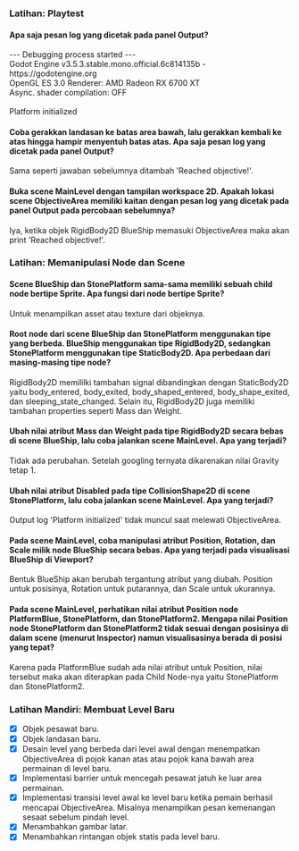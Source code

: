 ### Latihan: Playtest

#### Apa saja pesan log yang dicetak pada panel Output?
<p>--- Debugging process started ---<br>
Godot Engine v3.5.3.stable.mono.official.6c814135b - https://godotengine.org<br>
OpenGL ES 3.0 Renderer: AMD Radeon RX 6700 XT<br>
Async. shader compilation: OFF<br>
 <br>
Platform initialized</p>

#### Coba gerakkan landasan ke batas area bawah, lalu gerakkan kembali ke atas hingga hampir menyentuh batas atas. Apa saja pesan log yang dicetak pada panel Output?
<p>Sama seperti jawaban sebelumnya ditambah 'Reached objective!'.</p>

#### Buka scene MainLevel dengan tampilan workspace 2D. Apakah lokasi scene ObjectiveArea memiliki kaitan dengan pesan log yang dicetak pada panel Output pada percobaan sebelumnya?
<p>Iya, ketika objek RigidBody2D BlueShip memasuki ObjectiveArea maka akan print 'Reached objective!'.</p>

### Latihan: Memanipulasi Node dan Scene

#### Scene BlueShip dan StonePlatform sama-sama memiliki sebuah child node bertipe Sprite. Apa fungsi dari node bertipe Sprite?
<p>Untuk menampilkan asset atau texture dari objeknya.</p>

#### Root node dari scene BlueShip dan StonePlatform menggunakan tipe yang berbeda. BlueShip menggunakan tipe RigidBody2D, sedangkan StonePlatform menggunakan tipe StaticBody2D. Apa perbedaan dari masing-masing tipe node?
<p>RigidBody2D memililki tambahan signal dibandingkan dengan StaticBody2D yaitu body_entered, body_exited, body_shaped_entered, body_shape_exited, dan sleeping_state_changed. Selain itu, RigidBody2D juga memiliki tambahan properties seperti Mass dan Weight.</p>

#### Ubah nilai atribut Mass dan Weight pada tipe RigidBody2D secara bebas di scene BlueShip, lalu coba jalankan scene MainLevel. Apa yang terjadi?
<p>Tidak ada perubahan. Setelah googling ternyata dikarenakan nilai Gravity tetap 1.</p>

#### Ubah nilai atribut Disabled pada tipe CollisionShape2D di scene StonePlatform, lalu coba jalankan scene MainLevel. Apa yang terjadi?
<p>Output log 'Platform initialized' tidak muncul saat melewati ObjectiveArea.</p>

#### Pada scene MainLevel, coba manipulasi atribut Position, Rotation, dan Scale milik node BlueShip secara bebas. Apa yang terjadi pada visualisasi BlueShip di Viewport?
<p>Bentuk BlueShip akan berubah tergantung atribut yang diubah. Position untuk posisinya, Rotation untuk putarannya, dan Scale untuk ukurannya.</p>

#### Pada scene MainLevel, perhatikan nilai atribut Position node PlatformBlue, StonePlatform, dan StonePlatform2. Mengapa nilai Position node StonePlatform dan StonePlatform2 tidak sesuai dengan posisinya di dalam scene (menurut Inspector) namun visualisasinya berada di posisi yang tepat?
<p>Karena pada PlatformBlue sudah ada nilai atribut untuk Position, nilai tersebut maka akan diterapkan pada Child Node-nya yaitu StonePlatform dan StonePlatform2.</p>

### Latihan Mandiri: Membuat Level Baru

- [x] Objek pesawat baru.
- [x] Objek landasan baru.
- [x] Desain level yang berbeda dari level awal dengan menempatkan ObjectiveArea di pojok kanan atas atau pojok kana bawah area permainan di level baru.
- [x] Implementasi barrier untuk mencegah pesawat jatuh ke luar area permainan.
- [x] Implementasi transisi level awal ke level baru ketika pemain berhasil mencapai ObjectiveArea. Misalnya menampilkan pesan kemenangan sesaat sebelum pindah level.
- [x] Menambahkan gambar latar.
- [x] Menambahkan rintangan objek statis pada level baru.